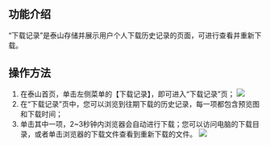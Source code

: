 ## 功能介绍
“下载记录”是泰山存储并展示用户个人下载历史记录的页面，可进行查看并重新下载。

## 操作方法
1. 在泰山首页，单击左侧菜单的【下载记录】，即可进入“下载记录”页；
![](https://main.qcloudimg.com/raw/9b809ba57acb7bc5a7067966c18acb15.png)
2. 在“下载记录”页中，您可以浏览到往期下载的历史记录，每一项都包含预览图和下载时间；
3. 单击其中一项，2~3秒钟内浏览器会自动进行下载；您可以访问电脑的下载目录，或者单击浏览器的下载文件查看到重新下载的文件。
![](https://main.qcloudimg.com/raw/35ec030c88c526398bfa8c31adcca2a6.png)

